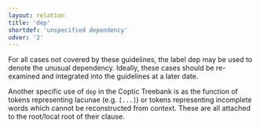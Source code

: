 ```yaml
---
layout: relation
title: 'dep'
shortdef: 'unspecified dependency'
udver: '2'
---
```


For all cases not covered by these guidelines, the label dep may be used to denote the unusual dependency. Ideally, these cases should be re-examined and integrated into the guidelines at a later date.

Another specific use of `dep` in the Coptic Treebank is as the function of tokens representing lacunae (e.g. `[...]`) or tokens representing incomplete words which cannot be reconstructed from context. These are all attached to the root/local root of their clause.

<!-- Interlanguage links updated Čt lis 12 09:43:22 CET 2020 -->
